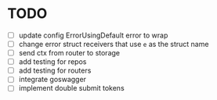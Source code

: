# TODO
- [ ] update config ErrorUsingDefault error to wrap
- [ ] change error struct receivers that use `e` as the struct name
- [ ] send ctx from router to storage
- [ ] add testing for repos
- [ ] add testing for routers
- [ ] integrate goswagger
- [ ] implement double submit tokens
